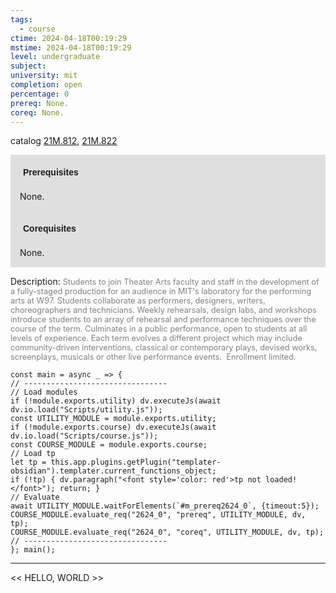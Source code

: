 ```yaml
---
tags:
  - course
ctime: 2024-04-18T00:19:29
mstime: 2024-04-18T00:19:29
level: undergraduate
subject: 
university: mit
completion: open
percentage: 0
prereq: None.
coreq: None.
---
```


catalog [21M.812](http://student.mit.edu/catalog/m21Mb.html#21M.812), [21M.822](http://student.mit.edu/catalog/m21Mb.html#21M.822)

<span style="display: block; padding: 15px; background-color: rgb(100, 100, 100, 0.2);"><font id="m_prereq2624_0" style="display: block; font-family: Arial, sans-serif; font-weight: bold; padding: 5px">Prerequisites</font><br><span id="prereq2624_0">None.</span></span>
<span style="display: block; padding: 15px; background-color: rgb(100, 100, 100, 0.2);"><font id="m_coreq2624_0" style="display: block; font-family: Arial, sans-serif; font-weight: bold; padding: 5px">Corequisites</font><br><span id="coreq2624_0">None.</span></span>

<font style="">Description:</font>
<font style="color: grey; font-size: 0.8rem;">Students to join Theater Arts faculty and staff in the development of a fully-staged production for an audience in MIT's laboratory for the performing arts at W97. Students collaborate as performers, designers, writers, choreographers and technicians. Weekly rehearsals, design labs, and workshops introduce students to an array of rehearsal and performance techniques over the course of the term. Culminates in a public performance, open to students at all levels of experience. Each term evolves a different project which may include community-driven interventions, classical or contemporary plays, devised works, screenplays, musicals or other live performance events.  Enrollment limited.</font>

```dataviewjs
const main = async _ => {
// --------------------------------
// Load modules
if (!module.exports.utility) dv.executeJs(await dv.io.load("Scripts/utility.js"));
const UTILITY_MODULE = module.exports.utility;
if (!module.exports.course) dv.executeJs(await dv.io.load("Scripts/course.js"));
const COURSE_MODULE = module.exports.course;
// Load tp
let tp = this.app.plugins.getPlugin("templater-obsidian").templater.current_functions_object;
if (!tp) { dv.paragraph("<font style='color: red'>tp not loaded!</font>"); return; }
// Evaluate
await UTILITY_MODULE.waitForElements(`#m_prereq2624_0`, {timeout:5});
COURSE_MODULE.evaluate_req("2624_0", "prereq", UTILITY_MODULE, dv, tp);
COURSE_MODULE.evaluate_req("2624_0", "coreq", UTILITY_MODULE, dv, tp);
// --------------------------------
}; main();
```

---

<< HELLO, WORLD >>
